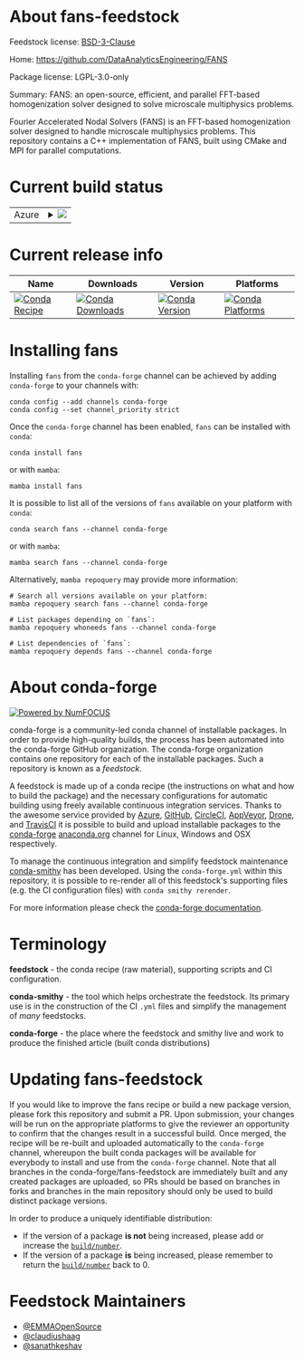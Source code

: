 About fans-feedstock
====================

Feedstock license: [BSD-3-Clause](https://github.com/conda-forge/fans-feedstock/blob/main/LICENSE.txt)

Home: https://github.com/DataAnalyticsEngineering/FANS

Package license: LGPL-3.0-only

Summary: FANS: an open-source, efficient, and parallel FFT-based homogenization solver designed to solve microscale multiphysics problems.

Fourier Accelerated Nodal Solvers (FANS) is an FFT-based homogenization solver designed to handle microscale multiphysics problems.
This repository contains a C++ implementation of FANS, built using CMake and MPI for parallel computations.

Current build status
====================


<table>
    
  <tr>
    <td>Azure</td>
    <td>
      <details>
        <summary>
          <a href="https://dev.azure.com/conda-forge/feedstock-builds/_build/latest?definitionId=24348&branchName=main">
            <img src="https://dev.azure.com/conda-forge/feedstock-builds/_apis/build/status/fans-feedstock?branchName=main">
          </a>
        </summary>
        <table>
          <thead><tr><th>Variant</th><th>Status</th></tr></thead>
          <tbody><tr>
              <td>linux_64</td>
              <td>
                <a href="https://dev.azure.com/conda-forge/feedstock-builds/_build/latest?definitionId=24348&branchName=main">
                  <img src="https://dev.azure.com/conda-forge/feedstock-builds/_apis/build/status/fans-feedstock?branchName=main&jobName=linux&configuration=linux%20linux_64_" alt="variant">
                </a>
              </td>
            </tr><tr>
              <td>osx_64</td>
              <td>
                <a href="https://dev.azure.com/conda-forge/feedstock-builds/_build/latest?definitionId=24348&branchName=main">
                  <img src="https://dev.azure.com/conda-forge/feedstock-builds/_apis/build/status/fans-feedstock?branchName=main&jobName=osx&configuration=osx%20osx_64_" alt="variant">
                </a>
              </td>
            </tr>
          </tbody>
        </table>
      </details>
    </td>
  </tr>
</table>

Current release info
====================

| Name | Downloads | Version | Platforms |
| --- | --- | --- | --- |
| [![Conda Recipe](https://img.shields.io/badge/recipe-fans-green.svg)](https://anaconda.org/conda-forge/fans) | [![Conda Downloads](https://img.shields.io/conda/dn/conda-forge/fans.svg)](https://anaconda.org/conda-forge/fans) | [![Conda Version](https://img.shields.io/conda/vn/conda-forge/fans.svg)](https://anaconda.org/conda-forge/fans) | [![Conda Platforms](https://img.shields.io/conda/pn/conda-forge/fans.svg)](https://anaconda.org/conda-forge/fans) |

Installing fans
===============

Installing `fans` from the `conda-forge` channel can be achieved by adding `conda-forge` to your channels with:

```
conda config --add channels conda-forge
conda config --set channel_priority strict
```

Once the `conda-forge` channel has been enabled, `fans` can be installed with `conda`:

```
conda install fans
```

or with `mamba`:

```
mamba install fans
```

It is possible to list all of the versions of `fans` available on your platform with `conda`:

```
conda search fans --channel conda-forge
```

or with `mamba`:

```
mamba search fans --channel conda-forge
```

Alternatively, `mamba repoquery` may provide more information:

```
# Search all versions available on your platform:
mamba repoquery search fans --channel conda-forge

# List packages depending on `fans`:
mamba repoquery whoneeds fans --channel conda-forge

# List dependencies of `fans`:
mamba repoquery depends fans --channel conda-forge
```


About conda-forge
=================

[![Powered by
NumFOCUS](https://img.shields.io/badge/powered%20by-NumFOCUS-orange.svg?style=flat&colorA=E1523D&colorB=007D8A)](https://numfocus.org)

conda-forge is a community-led conda channel of installable packages.
In order to provide high-quality builds, the process has been automated into the
conda-forge GitHub organization. The conda-forge organization contains one repository
for each of the installable packages. Such a repository is known as a *feedstock*.

A feedstock is made up of a conda recipe (the instructions on what and how to build
the package) and the necessary configurations for automatic building using freely
available continuous integration services. Thanks to the awesome service provided by
[Azure](https://azure.microsoft.com/en-us/services/devops/), [GitHub](https://github.com/),
[CircleCI](https://circleci.com/), [AppVeyor](https://www.appveyor.com/),
[Drone](https://cloud.drone.io/welcome), and [TravisCI](https://travis-ci.com/)
it is possible to build and upload installable packages to the
[conda-forge](https://anaconda.org/conda-forge) [anaconda.org](https://anaconda.org/)
channel for Linux, Windows and OSX respectively.

To manage the continuous integration and simplify feedstock maintenance
[conda-smithy](https://github.com/conda-forge/conda-smithy) has been developed.
Using the ``conda-forge.yml`` within this repository, it is possible to re-render all of
this feedstock's supporting files (e.g. the CI configuration files) with ``conda smithy rerender``.

For more information please check the [conda-forge documentation](https://conda-forge.org/docs/).

Terminology
===========

**feedstock** - the conda recipe (raw material), supporting scripts and CI configuration.

**conda-smithy** - the tool which helps orchestrate the feedstock.
                   Its primary use is in the construction of the CI ``.yml`` files
                   and simplify the management of *many* feedstocks.

**conda-forge** - the place where the feedstock and smithy live and work to
                  produce the finished article (built conda distributions)


Updating fans-feedstock
=======================

If you would like to improve the fans recipe or build a new
package version, please fork this repository and submit a PR. Upon submission,
your changes will be run on the appropriate platforms to give the reviewer an
opportunity to confirm that the changes result in a successful build. Once
merged, the recipe will be re-built and uploaded automatically to the
`conda-forge` channel, whereupon the built conda packages will be available for
everybody to install and use from the `conda-forge` channel.
Note that all branches in the conda-forge/fans-feedstock are
immediately built and any created packages are uploaded, so PRs should be based
on branches in forks and branches in the main repository should only be used to
build distinct package versions.

In order to produce a uniquely identifiable distribution:
 * If the version of a package **is not** being increased, please add or increase
   the [``build/number``](https://docs.conda.io/projects/conda-build/en/latest/resources/define-metadata.html#build-number-and-string).
 * If the version of a package **is** being increased, please remember to return
   the [``build/number``](https://docs.conda.io/projects/conda-build/en/latest/resources/define-metadata.html#build-number-and-string)
   back to 0.

Feedstock Maintainers
=====================

* [@EMMAOpenSource](https://github.com/EMMAOpenSource/)
* [@claudiushaag](https://github.com/claudiushaag/)
* [@sanathkeshav](https://github.com/sanathkeshav/)

